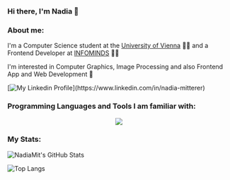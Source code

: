 ### Hi there, I'm Nadia 👋

### About me:

I'm a Computer Science student at the [University of Vienna](https://www.univie.ac.at/en/) :woman_student: and a Frontend Developer at [INFOMINDS](https://www.infominds.eu/) :woman_technologist:

I'm interested in Computer Graphics, Image Processing and also Frontend App and Web Development :rocket:

[![My Linkedin Profile](https://img.shields.io/badge/LinkedIn-blue?style=for-the-badge&logo=linkedin&logoColor=white")](https://www.linkedin.com/in/nadia-mitterer)

### Programming Languages and Tools I am familiar with:

<p align="center">
  <a href="https://skillicons.dev">
    <img src="https://skillicons.dev/icons?i=python,java,js,ts,react,cpp,c#" />
  </a>
</p>

### My Stats:

![NadiaMit's GitHub Stats](https://github-readme-stats.vercel.app/api?username=NadiaMit&show_icons=true&hide=prs&rank_icon=github&custom_title=NadiaMit's%20GitHub%20Stats&theme=midnight-purple&include_all_commits=false)

![Top Langs](https://github-readme-stats.vercel.app/api/top-langs/?username=NadiaMit&layout=compact&theme=midnight-purple)
